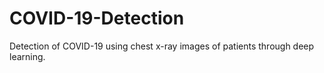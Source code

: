 # COVID-19-Detection
Detection of COVID-19 using chest x-ray images of patients through deep learning.
